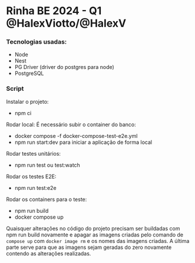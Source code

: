 # Rinha BE 2024 - Q1 @HalexViotto/@HalexV

### Tecnologias usadas:

- Node
- Nest
- PG Driver (driver do postgres para node)
- PostgreSQL

### Script

Instalar o projeto:

- npm ci

Rodar local:
É necessário subir o container do banco:

- docker compose -f docker-compose-test-e2e.yml
- npm run start:dev para iniciar a aplicação de forma local

Rodar testes unitários:

- npm run test ou test:watch

Rodar os testes E2E:

- npm run test:e2e

Rodar os containers para o teste:

- npm run build
- docker compose up

Quaisquer alterações no código do projeto precisam ser buildadas com npm run build novamente e apagar as imagens criadas pelo comando de `compose up` com `docker image rm` e os nomes das imagens criadas. A última parte serve para que as imagens sejam geradas do zero novamente contendo as alterações realizadas.
